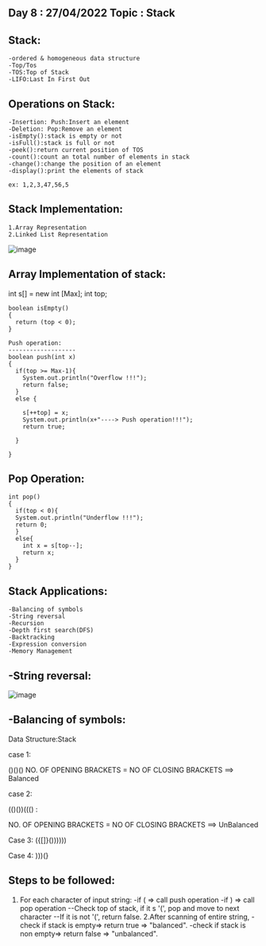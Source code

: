
Day 8 :  27/04/2022
Topic : Stack
---------------------------------------------		
	
Stack:
-------
    -ordered & homogeneous data structure
    -Top/Tos
    -TOS:Top of Stack
    -LIFO:Last In First Out

Operations on Stack:
-----------------------
    -Insertion: Push:Insert an element 
    -Deletion: Pop:Remove an element
    -isEmpty():stack is empty or not
    -isFull():stack is full or not
    -peek():return current position of TOS
    -count():count an total number of elements in stack
    -change():change the position of an element
    -display():print the elements of stack

    ex: 1,2,3,47,56,5

Stack Implementation:
----------------------
    1.Array Representation
    2.Linked List Representation

![image](https://user-images.githubusercontent.com/72081819/165470182-f1b946b3-2670-45c0-8258-eb2d5124992e.png)

Array Implementation of stack:
------------------------------
   int s[] = new int [Max];
   int top;


    boolean isEmpty()
    {
      return (top < 0);
    }

    Push operation:
    -------------------
    boolean push(int x)
    {
      if(top >= Max-1){
        System.out.println("Overflow !!!");
        return false;
      }
      else {

        s[++top] = x;
        System.out.println(x+"----> Push operation!!!");
        return true;

      }

    }

Pop Operation:
---------------
    int pop()
    {
      if(top < 0){
      System.out.println("Underflow !!!");
      return 0;
      }
      else{
        int x = s[top--];
        return x;
      }
    }


Stack Applications:
--------------------
    -Balancing of symbols
    -String reversal
    -Recursion
    -Depth first search(DFS)
    -Backtracking
    -Expression conversion
    -Memory Management

	
	
	
-String reversal:
------------------	
![image](https://user-images.githubusercontent.com/72081819/165470353-d83b42d5-9612-40c5-8966-25e3dd44f28f.png)


-Balancing of symbols:
-----------------------
Data Structure:Stack

case 1:

()()()
NO. OF OPENING BRACKETS = NO OF CLOSING BRACKETS ==> Balanced

case 2:

(()())((() : 
	
NO. OF OPENING BRACKETS = NO OF CLOSING BRACKETS ==> UnBalanced	
	

Case 3:
({[]}())))))

Case 4:
)))(}

Steps to be followed:
-----------------------

1. For each character of input string:
		-if ( => call push operation
		-if ) => call pop operation
		  --Check top of stack, if it s '(', pop and move to next character
      --If it is not '(', return false.
2.After scanning of entire string, 
	-check if stack is empty=> return true => "balanced".
	-check if stack is non empty=> return false => "unbalanced".

	
	
	
	
	
	
	
	
